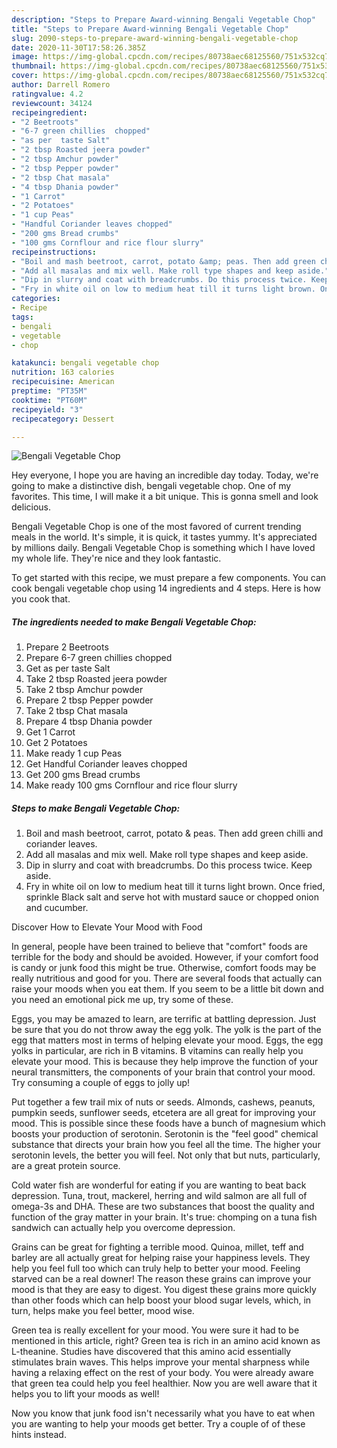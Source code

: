 ```yaml
---
description: "Steps to Prepare Award-winning Bengali Vegetable Chop"
title: "Steps to Prepare Award-winning Bengali Vegetable Chop"
slug: 2090-steps-to-prepare-award-winning-bengali-vegetable-chop
date: 2020-11-30T17:58:26.385Z
image: https://img-global.cpcdn.com/recipes/80738aec68125560/751x532cq70/bengali-vegetable-chop-recipe-main-photo.jpg
thumbnail: https://img-global.cpcdn.com/recipes/80738aec68125560/751x532cq70/bengali-vegetable-chop-recipe-main-photo.jpg
cover: https://img-global.cpcdn.com/recipes/80738aec68125560/751x532cq70/bengali-vegetable-chop-recipe-main-photo.jpg
author: Darrell Romero
ratingvalue: 4.2
reviewcount: 34124
recipeingredient:
- "2 Beetroots"
- "6-7 green chillies  chopped"
- "as per  taste Salt"
- "2 tbsp Roasted jeera powder"
- "2 tbsp Amchur powder"
- "2 tbsp Pepper powder"
- "2 tbsp Chat masala"
- "4 tbsp Dhania powder"
- "1 Carrot"
- "2 Potatoes"
- "1 cup Peas"
- "Handful Coriander leaves chopped"
- "200 gms Bread crumbs"
- "100 gms Cornflour and rice flour slurry"
recipeinstructions:
- "Boil and mash beetroot, carrot, potato &amp; peas. Then add green chilli and coriander leaves."
- "Add all masalas and mix well. Make roll type shapes and keep aside."
- "Dip in slurry and coat with breadcrumbs. Do this process twice. Keep aside."
- "Fry in white oil on low to medium heat till it turns light brown. Once fried, sprinkle Black salt and serve hot with mustard sauce or chopped onion and cucumber."
categories:
- Recipe
tags:
- bengali
- vegetable
- chop

katakunci: bengali vegetable chop 
nutrition: 163 calories
recipecuisine: American
preptime: "PT35M"
cooktime: "PT60M"
recipeyield: "3"
recipecategory: Dessert

---
```



![Bengali Vegetable Chop](https://img-global.cpcdn.com/recipes/80738aec68125560/751x532cq70/bengali-vegetable-chop-recipe-main-photo.jpg)

Hey everyone, I hope you are having an incredible day today. Today, we're going to make a distinctive dish, bengali vegetable chop. One of my favorites. This time, I will make it a bit unique. This is gonna smell and look delicious.



Bengali Vegetable Chop is one of the most favored of current trending meals in the world. It's simple, it is quick, it tastes yummy. It's appreciated by millions daily. Bengali Vegetable Chop is something which I have loved my whole life. They're nice and they look fantastic.


To get started with this recipe, we must prepare a few components. You can cook bengali vegetable chop using 14 ingredients and 4 steps. Here is how you cook that.

<!--inarticleads1-->

##### The ingredients needed to make Bengali Vegetable Chop:

1. Prepare 2 Beetroots
1. Prepare 6-7 green chillies  chopped
1. Get as per  taste Salt
1. Take 2 tbsp Roasted jeera powder
1. Take 2 tbsp Amchur powder
1. Prepare 2 tbsp Pepper powder
1. Take 2 tbsp Chat masala
1. Prepare 4 tbsp Dhania powder
1. Get 1 Carrot
1. Get 2 Potatoes
1. Make ready 1 cup Peas
1. Get Handful Coriander leaves chopped
1. Get 200 gms Bread crumbs
1. Make ready 100 gms Cornflour and rice flour slurry




<!--inarticleads2-->

##### Steps to make Bengali Vegetable Chop:

1. Boil and mash beetroot, carrot, potato &amp; peas. Then add green chilli and coriander leaves.
1. Add all masalas and mix well. Make roll type shapes and keep aside.
1. Dip in slurry and coat with breadcrumbs. Do this process twice. Keep aside.
1. Fry in white oil on low to medium heat till it turns light brown. Once fried, sprinkle Black salt and serve hot with mustard sauce or chopped onion and cucumber.




Discover How to Elevate Your Mood with Food


In general, people have been trained to believe that "comfort" foods are terrible for the body and should be avoided. However, if your comfort food is candy or junk food this might be true. Otherwise, comfort foods may be really nutritious and good for you. There are several foods that actually can raise your moods when you eat them. If you seem to be a little bit down and you need an emotional pick me up, try some of these.

Eggs, you may be amazed to learn, are terrific at battling depression. Just be sure that you do not throw away the egg yolk. The yolk is the part of the egg that matters most in terms of helping elevate your mood. Eggs, the egg yolks in particular, are rich in B vitamins. B vitamins can really help you elevate your mood. This is because they help improve the function of your neural transmitters, the components of your brain that control your mood. Try consuming a couple of eggs to jolly up!

Put together a few trail mix of nuts or seeds. Almonds, cashews, peanuts, pumpkin seeds, sunflower seeds, etcetera are all great for improving your mood. This is possible since these foods have a bunch of magnesium which boosts your production of serotonin. Serotonin is the "feel good" chemical substance that directs your brain how you feel all the time. The higher your serotonin levels, the better you will feel. Not only that but nuts, particularly, are a great protein source.

Cold water fish are wonderful for eating if you are wanting to beat back depression. Tuna, trout, mackerel, herring and wild salmon are all full of omega-3s and DHA. These are two substances that boost the quality and function of the gray matter in your brain. It's true: chomping on a tuna fish sandwich can actually help you overcome depression. 

Grains can be great for fighting a terrible mood. Quinoa, millet, teff and barley are all actually great for helping raise your happiness levels. They help you feel full too which can truly help to better your mood. Feeling starved can be a real downer! The reason these grains can improve your mood is that they are easy to digest. You digest these grains more quickly than other foods which can help boost your blood sugar levels, which, in turn, helps make you feel better, mood wise.

Green tea is really excellent for your mood. You were sure it had to be mentioned in this article, right? Green tea is rich in an amino acid known as L-theanine. Studies have discovered that this amino acid essentially stimulates brain waves. This helps improve your mental sharpness while having a relaxing effect on the rest of your body. You were already aware that green tea could help you feel healthier. Now you are well aware that it helps you to lift your moods as well!

Now you know that junk food isn't necessarily what you have to eat when you are wanting to help your moods get better. Try  a  couple of  of  these  hints  instead.

